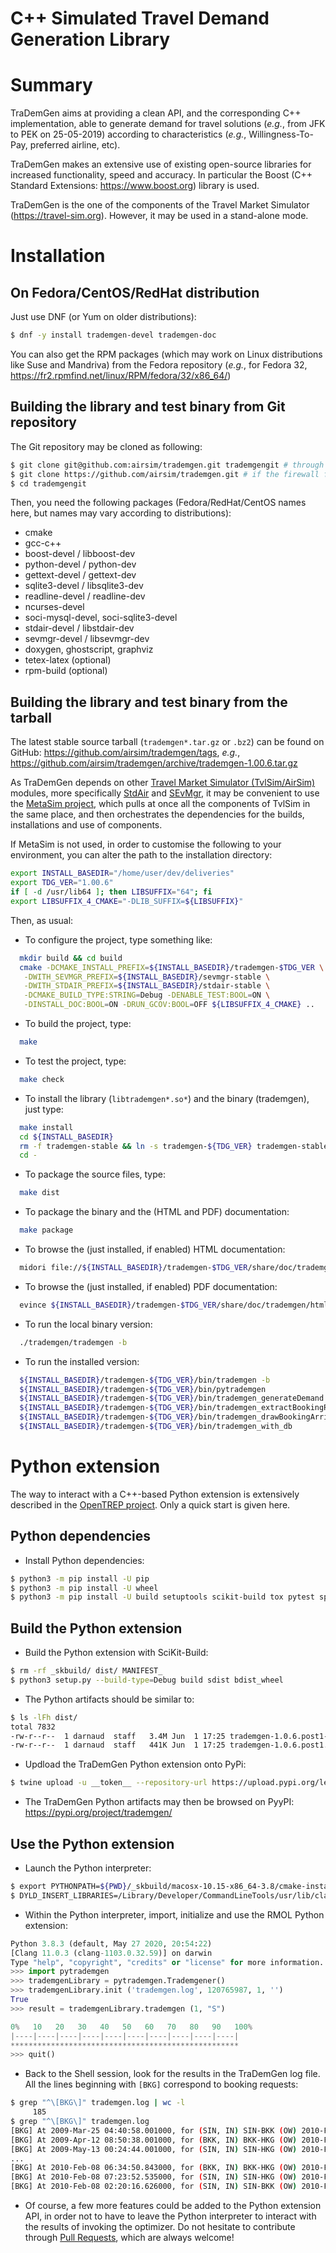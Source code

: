 C++ Simulated Travel Demand Generation Library
==============================================

# Summary
TraDemGen aims at providing a clean API, and the corresponding
C++ implementation, able to generate demand for travel solutions
(_e.g._, from JFK to PEK on 25-05-2019) according to characteristics
(_e.g._, Willingness-To-Pay, preferred airline, etc).

TraDemGen makes an extensive use of existing open-source libraries for
increased functionality, speed and accuracy. In particular the 
Boost (C++ Standard Extensions: https://www.boost.org) library is used.

TraDemGen is the one of the components of the Travel Market Simulator
(https://travel-sim.org). However, it may be used in a
stand-alone mode.

# Installation

## On Fedora/CentOS/RedHat distribution
Just use DNF (or Yum on older distributions):
```bash
$ dnf -y install trademgen-devel trademgen-doc
```

You can also get the RPM packages (which may work on Linux
distributions like Suse and Mandriva) from the Fedora repository
(_e.g._, for Fedora 32, 
https://fr2.rpmfind.net/linux/RPM/fedora/32/x86_64/)


## Building the library and test binary from Git repository
The Git repository may be cloned as following:
```bash
$ git clone git@github.com:airsim/trademgen.git trademgengit # through SSH
$ git clone https://github.com/airsim/trademgen.git # if the firewall filters SSH
$ cd trademgengit
```

Then, you need the following packages (Fedora/RedHat/CentOS names here, 
but names may vary according to distributions):
* cmake
* gcc-c++
* boost-devel / libboost-dev
* python-devel / python-dev
* gettext-devel / gettext-dev
* sqlite3-devel / libsqlite3-dev
* readline-devel / readline-dev
* ncurses-devel
* soci-mysql-devel, soci-sqlite3-devel
* stdair-devel / libstdair-dev
* sevmgr-devel / libsevmgr-dev
* doxygen, ghostscript, graphviz
* tetex-latex (optional)
* rpm-build (optional)


## Building the library and test binary from the tarball
The latest stable source tarball (`trademgen*.tar.gz` or `.bz2`) can be
found on GitHub: https://github.com/airsim/trademgen/tags, _e.g._,
https://github.com/airsim/trademgen/archive/trademgen-1.00.6.tar.gz

As TraDemGen depends on other
[Travel Market Simulator (TvlSim/AirSim)](https://github.com/airsim/)
modules, more specifically [StdAir](https://github.com/airsim/stdair)
and [SEvMgr](https://github.com/airsim/sevmgr), it may be
convenient to use the
[MetaSim project](https://github.com/airsim/metasim),
which pulls at once all the components of TvlSim in the same place,
and then orchestrates the dependencies for the builds, installations
and use of components.

If MetaSim is not used, in order to customise the following to your
environment, you can alter the path to the installation directory:
```bash
export INSTALL_BASEDIR="/home/user/dev/deliveries"
export TDG_VER="1.00.6"
if [ -d /usr/lib64 ]; then LIBSUFFIX="64"; fi
export LIBSUFFIX_4_CMAKE="-DLIB_SUFFIX=${LIBSUFFIX}"
```
Then, as usual:
* To configure the project, type something like:
```bash
  mkdir build && cd build
  cmake -DCMAKE_INSTALL_PREFIX=${INSTALL_BASEDIR}/trademgen-$TDG_VER \
   -DWITH_SEVMGR_PREFIX=${INSTALL_BASEDIR}/sevmgr-stable \
   -DWITH_STDAIR_PREFIX=${INSTALL_BASEDIR}/stdair-stable \
   -DCMAKE_BUILD_TYPE:STRING=Debug -DENABLE_TEST:BOOL=ON \
   -DINSTALL_DOC:BOOL=ON -DRUN_GCOV:BOOL=OFF ${LIBSUFFIX_4_CMAKE} ..
```
* To build the project, type:
```bash
  make
```
* To test the project, type:
```bash
  make check
```
* To install the library (`libtrademgen*.so*`) and the binary (trademgen),
  just type:
```bash
  make install
  cd ${INSTALL_BASEDIR}
  rm -f trademgen-stable && ln -s trademgen-${TDG_VER} trademgen-stable
  cd -
```
* To package the source files, type:
```bash
  make dist
```
* To package the binary and the (HTML and PDF) documentation:
```bash
  make package
```
* To browse the (just installed, if enabled) HTML documentation:
```bash
  midori file://${INSTALL_BASEDIR}/trademgen-$TDG_VER/share/doc/trademgen/html/index.html
```
* To browse the (just installed, if enabled) PDF documentation:
```bash
  evince ${INSTALL_BASEDIR}/trademgen-$TDG_VER/share/doc/trademgen/html/refman.pdf
```
* To run the local binary version:
```bash
  ./trademgen/trademgen -b
```
* To run the installed version:
```bash
  ${INSTALL_BASEDIR}/trademgen-${TDG_VER}/bin/trademgen -b
  ${INSTALL_BASEDIR}/trademgen-${TDG_VER}/bin/pytrademgen
  ${INSTALL_BASEDIR}/trademgen-${TDG_VER}/bin/trademgen_generateDemand
  ${INSTALL_BASEDIR}/trademgen-${TDG_VER}/bin/trademgen_extractBookingRequests
  ${INSTALL_BASEDIR}/trademgen-${TDG_VER}/bin/trademgen_drawBookingArrivals
  ${INSTALL_BASEDIR}/trademgen-${TDG_VER}/bin/trademgen_with_db
```

# Python extension

The way to interact with a C++-based Python extension is extensively described
in the [OpenTREP project](https://github.com/trep/opentrep).
Only a quick start is given here.

## Python dependencies

* Install Python dependencies:
```bash
$ python3 -m pip install -U pip
$ python3 -m pip install -U wheel
$ python3 -m pip install -U build setuptools scikit-build tox pytest sphinx twine
```

## Build the Python extension

* Build the Python extension with SciKit-Build:
```bash
$ rm -rf _skbuild/ dist/ MANIFEST_
$ python3 setup.py --build-type=Debug build sdist bdist_wheel
```

* The Python artifacts should be similar to:
```bash
$ ls -lFh dist/
total 7832
-rw-r--r--  1 darnaud  staff   3.4M Jun  1 17:25 trademgen-1.0.6.post1-cp38-cp38-macosx_10_15_x86_64.whl
-rw-r--r--  1 darnaud  staff   441K Jun  1 17:25 trademgen-1.0.6.post1.tar.gz
```

* Updload the TraDemGen Python extension onto PyPi:
```bash
$ twine upload -u __token__ --repository-url https://upload.pypi.org/legacy/ dist/*
```

* The TraDemGen Python artifacts may then be browsed on PyyPI:
  https://pypi.org/project/trademgen/

## Use the Python extension
* Launch the Python interpreter:
```bash
$ export PYTHONPATH=${PWD}/_skbuild/macosx-10.15-x86_64-3.8/cmake-install/lib:${PWD}/_skbuild/macosx-10.15-x86_64-3.8/cmake-install/lib/python3.8/site-packages/pytrademgen
$ DYLD_INSERT_LIBRARIES=/Library/Developer/CommandLineTools/usr/lib/clang/11.0.0/lib/darwin/libclang_rt.asan_osx_dynamic.dylib ASAN_OPTIONS=detect_container_overflow=0 /usr/local/Cellar/python@3.8/3.8.3/Frameworks/Python.framework/Versions/3.8/Resources/Python.app/Contents/MacOS/Python
```
* Within the Python interpreter, import, initialize
  and use the RMOL Python extension:
```python
Python 3.8.3 (default, May 27 2020, 20:54:22) 
[Clang 11.0.3 (clang-1103.0.32.59)] on darwin
Type "help", "copyright", "credits" or "license" for more information.
>>> import pytrademgen
>>> trademgenLibrary = pytrademgen.Trademgener()
>>> trademgenLibrary.init ('trademgen.log', 120765987, 1, '')
True
>>>	result = trademgenLibrary.trademgen (1, "S")

0%   10   20   30   40   50   60   70   80   90   100%
|----|----|----|----|----|----|----|----|----|----|
***************************************************
>>> quit()
```

* Back to the Shell session, look for the results in the TraDemGen log file.
  All the lines beginning with `[BKG]` correspond to booking requests:
```bash
$ grep "^\[BKG\]" trademgen.log | wc -l
     185
$ grep "^\[BKG\]" trademgen.log
[BKG] At 2009-Mar-25 04:40:58.001000, for (SIN, IN) SIN-BKK (OW) 2010-Feb-08 (5 days) 06:17:33 Y 1 M 499.825 55.6372 0 50 1 50
[BKG] At 2009-Apr-12 08:50:38.001000, for (BKK, IN) BKK-HKG (OW) 2010-Feb-08 (1 days) 01:00:00 Y 1 N 431.266 18.5982 0 50 1 50
[BKG] At 2009-May-13 00:24:44.001000, for (SIN, IN) SIN-HKG (OW) 2010-Feb-08 (5 days) 06:42:22 Y 1 M 1176.99 53.9946 1 50 0 50
...
[BKG] At 2010-Feb-08 06:34:50.843000, for (BKK, IN) BKK-HKG (OW) 2010-Feb-08 (5 days) 01:00:00 Y 1 N 427.22 32.9541 1 50 0 50
[BKG] At 2010-Feb-08 07:23:52.535000, for (SIN, IN) SIN-HKG (OW) 2010-Feb-08 (5 days) 07:17:47 Y 1 M 1372.76 49.7753 0 50 1 50
[BKG] At 2010-Feb-08 02:20:16.626000, for (SIN, IN) SIN-BKK (OW) 2010-Feb-08 (0 days) 12:10:14 Y 1 M 694.148 54.8685 1 50 1 50
```

* Of course, a few more features could be added to the Python extension API,
  in order not to have to leave the Python interpreter to interact with the
  results of invoking the optimizer. Do not hesitate to contribute
  through [Pull Requests](https://github.com/airsim/trademgen/pulls),
  which are always welcome!


